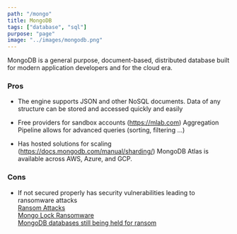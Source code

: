 ```yaml
---
path: "/mongo"
title: MongoDB
tags: ["database", "sql"]
purpose: "page"
image: "../images/mongodb.png"
---
```


MongoDB is a general purpose, document-based, distributed database built for modern application developers and for the cloud era.

<div class="product">

### Pros

- The engine supports JSON and other NoSQL documents.
  Data of any structure can be stored and accessed quickly and easily

- Free providers for sandbox accounts (https://mlab.com)
  Aggregation Pipeline allows for advanced queries (sorting, filtering ...)

- Has hosted solutions for scaling (https://docs.mongodb.com/manual/sharding/)
  MongoDB Atlas is available across AWS, Azure, and GCP.

### Cons

- If not secured properly has security vulnerabilities leading to ransomware attacks <br>[Ransom Attacks](https://www.theregister.co.uk/2017/01/09/mongodb/)
<br>[Mongo Lock Ransomware](https://sensorstechforum.com/mongo-lock-ransomware-deletes-vulnerable-mongodb-databases/)
<br>[MongoDB databases still being held for ransom](https://www.zdnet.com/article/mongodb-databases-still-being-held-for-ransom-two-years-after-attacks-started/)

</div>
